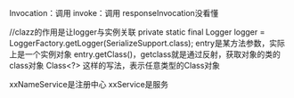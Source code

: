 Invocation：调用  invoke：调用
responseInvocation没看懂

//clazz的作用是让logger与实例关联
private static final Logger logger = LoggerFactory.getLogger(SerializeSupport.class);
entry是某方法参数，实际上是一个实例对象
entry.getClass()，getclass就是通过反射，获取对象的类的class对象
Class<?> 这样的写法，表示任意类型的Class对象

xxNameService是注册中心
xxService是服务